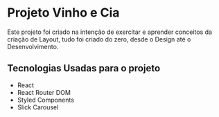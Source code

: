 # Projeto Vinho e Cia

Este projeto foi criado na intenção de exercitar e aprender conceitos da criação de Layout, tudo foi criado do zero, desde o Design até o Desenvolvimento.

## Tecnologias Usadas para o projeto

- React
- React Router DOM
- Styled Components
- Slick Carousel
